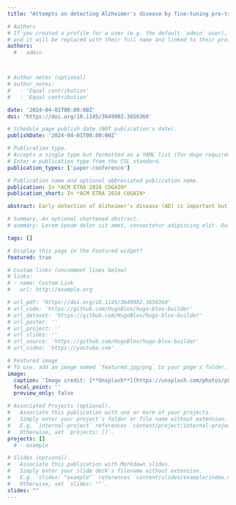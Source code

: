 ```yaml
---
title: "Attempts on detecting Alzheimer's disease by fine-tuning pre-trained model with Gaze Data"

# Authors
# If you created a profile for a user (e.g. the default `admin` user), write the username (folder name) here
# and it will be replaced with their full name and linked to their profile.
authors:
  # - admin



# Author notes (optional)
# author_notes:
#   - 'Equal contribution'
#   - 'Equal contribution'

date: '2024-04-01T00:00:00Z'
doi: 'https://doi.org/10.1145/3649902.3656360'

# Schedule page publish date (NOT publication's date).
publishDate: '2024-04-01T00:00:00Z'

# Publication type.
# Accepts a single type but formatted as a YAML list (for Hugo requirements).
# Enter a publication type from the CSL standard.
publication_types: ['paper-conference']

# Publication name and optional abbreviated publication name.
publication: In *ACM ETRA 2024 COGAIN*
publication_short: In *ACM ETRA 2024 COGAIN*

abstract: Early detection of Alzheimer’s disease (AD) is important but difficult. Screening for AD using neuropsychological tests such as mini-mental state examination (MMSE) is time-consuming and burdensome for patients. Recently, several methods have been reported for detecting AD based on eye movements. However, analyzing eye movements requires considerable effort. Although machine learning from eye movement data is a strong candidate for labor-saving, it requires large datasets. In this study, we modify an existing pre-trained deep neural network model, gazeNet, for transfer learning. For evaluation, we exclusively used data from one participant and fine-tuned the model using data from all the remaining participants. We repeated this procedure separately for each of the 14 participants. The results of eye movement during the antisaccade task were not satisfactory for the discrimination of AD, and detailed analysis suggested that the data might potentially have a correlation with MMSE scores in the mild cognitive impairment range.

# Summary. An optional shortened abstract.
# summary: Lorem ipsum dolor sit amet, consectetur adipiscing elit. Duis posuere tellus ac convallis placerat. Proin tincidunt magna sed ex sollicitudin condimentum.

tags: []

# Display this page in the Featured widget?
featured: true

# Custom links (uncomment lines below)
# links:
# - name: Custom Link
#   url: http://example.org

# url_pdf: 'https://doi.org/10.1145/3649902.3656360'
# url_code: 'https://github.com/HugoBlox/hugo-blox-builder'
# url_dataset: 'https://github.com/HugoBlox/hugo-blox-builder'
# url_poster: ''
# url_project: ''
# url_slides: ''
# url_source: 'https://github.com/HugoBlox/hugo-blox-builder'
# url_video: 'https://youtube.com'

# Featured image
# To use, add an image named `featured.jpg/png` to your page's folder.
image:
  caption: 'Image credit: [**Unsplash**](https://unsplash.com/photos/pLCdAaMFLTE)'
  focal_point: ''
  preview_only: false

# Associated Projects (optional).
#   Associate this publication with one or more of your projects.
#   Simply enter your project's folder or file name without extension.
#   E.g. `internal-project` references `content/project/internal-project/index.md`.
#   Otherwise, set `projects: []`.
projects: []
  # - example

# Slides (optional).
#   Associate this publication with Markdown slides.
#   Simply enter your slide deck's filename without extension.
#   E.g. `slides: "example"` references `content/slides/example/index.md`.
#   Otherwise, set `slides: ""`.
slides: ""
---
```


<!-- {{% callout note %}}
Click the _Cite_ button above to demo the feature to enable visitors to import publication metadata into their reference management software.
{{% /callout %}} -->

<!-- {{% callout note %}}
Create your slides in Markdown - click the _Slides_ button to check out the example.
{{% /callout %}} -->

<!-- Add the publication's **full text** or **supplementary notes** here. You can use rich formatting such as including [code, math, and images](https://docs.hugoblox.com/content/writing-markdown-latex/). -->
